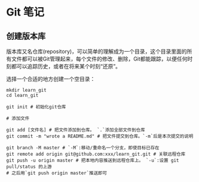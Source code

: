 # Git 笔记 

## 创建版本库 

版本库又名仓库(repository)，可以简单的理解成为一个目录，这个目录里面的所有文件都可以被Git管理起来，每个文件的修改、删除，Git都能跟踪，以便任何时刻都可以追踪历史，或者在将来某个时刻“还原”。  

选择一个合适的地方创建一个空目录：  

    mkdir learn_git
    cd learn_git  
    
    git init # 初始化git仓库  
    
    # 添加文件  

    git add [文件名] # 把文件添加到仓库。 `.`添加全部文件到仓库
    git commit -m "wrote a README.md" # 把文件提交到仓库。`-m`后是本次提交的说明  

    git branch -M master # `-M`:移动/重命名一个分支，即使目标已存在
    git remote add origin git@github.com:xxx/learn_git.git # 关联远程仓库
    git push -u origin master # 把本地内容推送到远程仓库上。 `-u`:设置 git pull/status 的上游
    # 之后用`git push origin master`推送即可  

